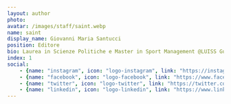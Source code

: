 ```yaml
---
layout: author
photo: 
avatar: /images/staff/saint.webp
name: saint
display_name: Giovanni Maria Santucci
position: Editore
bio: Laurea in Scienze Politiche e Master in Sport Management @LUISS Guido Carli, laureando magistrale in Marketing. Appassionato di Padel e digital marketing specialist.
index: 1
social:
    - {name: "instagram", icon: "logo-instagram", link: "https://instagram.com/therealsaiint"}
    - {name: "facebook", icon: "logo-facebook", link: "https://www.facebook.com/giovanni.santucci.52"}
    - {name: "twitter", icon: "logo-twitter", link: "https://twitter.com/GioMSantucci"}
    - {name: "linkedin", icon: "logo-linkedin", link: "https://www.linkedin.com/in/giovanni-maria-santucci-30b844197"}
---
```

